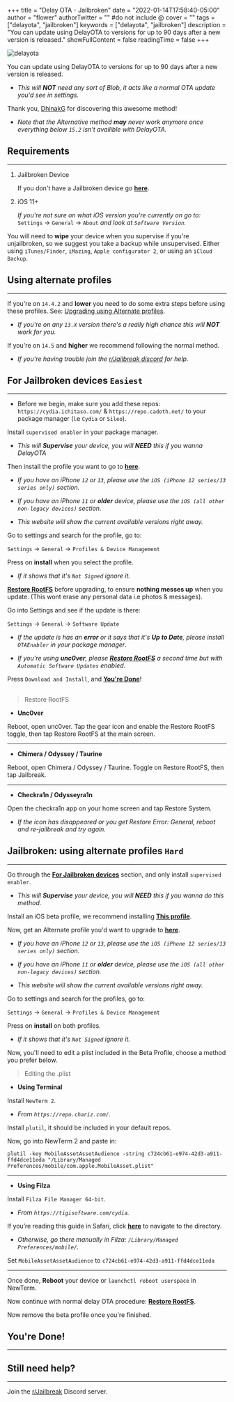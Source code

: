 +++
title = "Delay OTA - Jailbroken"
date = "2022-01-14T17:58:40-05:00"
author = "flower"
authorTwitter = "" #do not include @
cover = ""
tags = ["delayota", "jailbroken"]
keywords = ["delayota", "jailbroken"]
description = "You can update using DelayOTA to versions for up to 90 days after a new version is released."
showFullContent = false
readingTime = false
+++

![delayota](dela.png)

You can update using DelayOTA to versions for up to 90 days after a new version is released.
- *This will **NOT** need any sort of Blob, it acts like a normal OTA update you'd see in settings.*

Thank you, [DhinakG](https://github.com/dhinakg/) for discovering this awesome method!

- *Note that the Alternative method **may** never work anymore once everything below `15.2` isn't availible with DelayOTA.*

## Requirements

---

1. Jailbroken Device

    If you don't have a Jailbroken device go **[here](https://guides.stkc.win/posts/delayotajailed/)**.

2. iOS 11+

    *If you're not sure on what iOS version you're currently on go to:*
    `Settings` -> `General` -> `About` *and look at `Software Version`.*

You will need to **wipe** your device when you supervise if you're
unjailbroken, so we suggest you take a backup while unsupervised. Either using
`iTunes/Finder`, `iMazing`, `Apple configurator 2`, or using an `iCloud
Backup`.

## Using alternate profiles

---

If you're on `14.4.2` and **lower** you need to do some extra steps before using these profiles. See: [Upgrading using Alternate profiles](#jailbroken-using-alternate-profiles-hard).
- *If you're on any `13.X` version there's a really high chance this will **NOT** work for you.*

If you're on `14.5` and **higher** we recommend following the normal method.
- *If you're having trouble join the [r/Jailbreak discord](https://discord.gg/jb) for help.*

## For Jailbroken devices `Easiest`

---

- Before we begin, make sure you add these repos: `https://cydia.ichitaso.com/` & `https://repo.cadoth.net/` to your package manager (i.e `Cydia` or `Sileo`).

Install `supervised enabler` in your package manager. 

- *This will **Supervise** your device, you will **NEED** this if you wanna DelayOTA*

Then install the profile you want to go to **[here](https://dhinakg.github.io/delayed-otas.html)**.

- *If you have an iPhone `12` or `13`, please use the `iOS (iPhone 12 series/13 series only)` section.*

- *If you have an iPhone `11` or **older** device, please use the `iOS (all other non-legacy devices)` section.*

- *This website will show the current available versions right away.*

Go to settings and search for the profile, go to:

`Settings` -> `General` -> `Profiles & Device Management`

Press on **install** when you select the profile. 

- *If it shows that it's `Not Signed` ignore it.*

**[Restore RootFS](#heading)** before upgrading, to ensure **nothing messes up** when you update. (This wont erase any personal data i.e photos & messages).

Go into Settings and see if the update is there:

`Settings` -> `General` -> `Software Update`

- *If the update is has an **error** or it says that it's **Up to Date**, please install `OTAEnabler` in your package manager*.

- *If you're using **unc0ver**, please **[Restore RootFS]()** a second time but with `Automatic Software Updates` enabled*.

Press `Download and Install`, and **[You're Done](#youre-done)**!

##

> Restore RootFS

- **Unc0ver**

Reboot, open unc0ver. Tap the gear icon and enable the Restore RootFS toggle, then tap Restore RootFS at the main screen.

---

- **Chimera / Odyssey / Taurine**

Reboot, open Chimera / Odyssey / Taurine. Toggle on Restore RootFS, then tap Jailbreak.

---

- **Checkra1n / Odysseyra1n**

Open the checkra1n app on your home screen and tap Restore System. 

- *If the icon has disappeared or you get Restore Error: General, reboot and re-jailbreak and try again.*

## Jailbroken: using alternate profiles `Hard`

---

Go through the **[For Jailbroken devices]()** section, and only install `supervised enabler`.

- *This will **Supervise** your device, you will **NEED** this if you wanna do this method*.

Install an iOS beta profile, we recommend installing **[This profile](https://cydia.ichitaso.com/no-ota15.mobileconfig)**.

Now, get an Alternate profile you'd want to upgrade to **[here](https://dhinakg.github.io/delayed-otas.html)**.

- *If you have an iPhone `12` or `13`, please use the `iOS (iPhone 12 series/13 series only)` section.*

- *If you have an iPhone `11` or **older** device, please use the `iOS (all other non-legacy devices)` section.*

- *This website will show the current available versions right away.*

Go to settings and search for the profiles, go to:

`Settings` -> `General` -> `Profiles & Device Management`

Press on **install** on both profiles. 

- *If it shows that it's `Not Signed` ignore it.*

Now, you'll need to edit a plist included in the Beta Profile, choose a method you prefer below.

> Editing the .plist

- **Using Terminal**

Install `NewTerm 2`.

- *From `https://repo.chariz.com/`.*

Install `plutil`, it should be included in your default repos.

Now, go into NewTerm 2 and paste in: 

`plutil -key MobileAssetAssetAudience -string c724cb61-e974-42d3-a911-ffd4dce11eda "/Library/Managed Preferences/mobile/com.apple.MobileAsset.plist"`

---

- **Using Filza**

Install `Filza File Manager 64-bit`.

- *From `https://tigisoftware.com/cydia`.*

If you’re reading this guide in Safari, click **[here](<filza://Library/Managed Preferences/mobile/com.apple.MobileAsset.plist>)** to navigate to the directory.

- *Otherwise, go there manually in Filza: `/Library/Managed Preferences/mobile/`.*

Set `MobileAssetAssetAudience` to `c724cb61-e974-42d3-a911-ffd4dce11eda`

---

Once done, **Reboot** your device or `launchctl reboot userspace` in NewTerm.

Now continue with normal delay OTA procedure: **[Restore RootFS](#heading)**.

Now remove the beta profile once you're finished.

## You're Done!

---

## Still need help?

---

Join the [r/Jailbreak](https://discord.gg/jb) Discord server.
